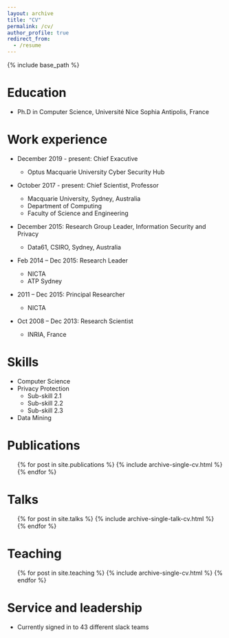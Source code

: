 ```yaml
---
layout: archive
title: "CV"
permalink: /cv/
author_profile: true
redirect_from:
  - /resume
---
```


{% include base_path %}

Education
======

* Ph.D in Computer Science, Université Nice Sophia Antipolis, France

Work experience
======
* December 2019 - present: Chief Exacutive
  * Optus Macquarie University Cyber Security Hub

  
* October 2017 - present: Chief Scientist, Professor
  * Macquarie University, Sydney, Australia
  * Department of Computing
  * Faculty of Science and Engineering

* December 2015: Research Group Leader, Information Security and Privacy
  * Data61, CSIRO, Sydney, Australia
  
* Feb 2014 – Dec 2015: Research Leader
  * NICTA
  * ATP Sydney
  
* 2011 – Dec 2015: Principal Researcher
  * NICTA
  
* Oct 2008 – Dec 2013: Research Scientist
  * INRIA, France


  
  
Skills
======
* Computer Science
* Privacy Protection
  * Sub-skill 2.1
  * Sub-skill 2.2
  * Sub-skill 2.3
* Data Mining

Publications
======
  <ul>{% for post in site.publications %}
    {% include archive-single-cv.html %}
  {% endfor %}</ul>
  
Talks
======
  <ul>{% for post in site.talks %}
    {% include archive-single-talk-cv.html %}
  {% endfor %}</ul>
  
Teaching
======
  <ul>{% for post in site.teaching %}
    {% include archive-single-cv.html %}
  {% endfor %}</ul>
  
Service and leadership
======
* Currently signed in to 43 different slack teams

